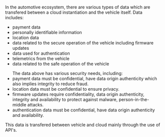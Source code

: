 In the automotive ecosystem, there are various types of data which are transfered between a cloud instantiation and the vehicle itself. Data includes:
<ul>
  <li>payment data</li>
  <li> personally identifiable information</li>
  <li>location data</li>
  <li>data related to the secure operation of the vehicle including firmware updates</li>
  <li>data used for authentication</li>
  <li>telemetrics from the vehicle</li>
  <li>data related to the safe operation of the vehicle</li>
</ul>

<ul>The data above has various security needs, including:
<li>payment data must be confidential, have data origin authenticity which also implies integrity to reduce fraud.</li>
<li>location data must be confidential to ensure privacy.</li>
<li>firmware updates require confidentiality, data origin authenticity, integrity and availability to protect against malware, person-in-the-middle attacks. </li>
<li>authentication data must be confidential, have data origin authenticity and availability.</li>
</ul>



This data is transfered between vehicle and cloud mainly through the use of API's.
